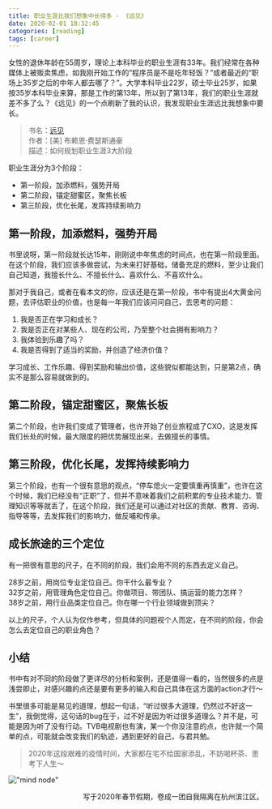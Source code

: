 ```yaml
---
title: 职业生涯比我们想象中长得多 - 《远见》
date: 2020-02-01 18:32:45
categories: [reading]
tags: [career]
---
```


女性的退休年龄在55周岁，理论上本科毕业的职业生涯有33年。我们经常在各种媒体上被贩卖焦虑，如我刚开始工作的“程序员是不是吃年轻饭？”或者最近的“职场上35岁之后的中年人都去哪了？”。大学本科毕业22岁，硕士毕业25岁，如果按35岁本科毕业来算，那是工作的第13年，所以到了第13年，我们的职业生涯就差不多了么？《远见》的一个点刷新了我的认识，我发现职业生涯远比我想象中要长。

> 书名：[远见](https://book.douban.com/subject/27609489/)  
> 作者：[美] 布赖恩·费瑟斯通豪  
> 描述：如何规划职业生涯3大阶段

职业生涯分为3个阶段：

* 第一阶段，加添燃料，强势开局
* 第二阶段，锚定甜蜜区，聚焦长板
* 第三阶段，优化长尾，发挥持续影响力

## 第一阶段，加添燃料，强势开局

书里说呀，第一阶段就长达15年，刚刚说中年焦虑的时间点，也在第一阶段里面。在这个阶段，我们应该多做尝试，为未来打好基础，储备充足的燃料，至少让我们自己知道，我擅长什么、不擅长什么、喜欢什么、不喜欢什么。

那对于我自己，或者在看本文的你，应该还是在第一阶段，书中有提出4大黄金问题，去评估职业的价值，也是每一年我们应该问问自己，去思考的问题：

1. 我是否正在学习和成长？
2. 我是否正在对某些人、现在的公司，乃至整个社会拥有影响力？
3. 我体验到乐趣了吗？
4. 我是否得到了适当的奖励，并创造了经济价值？

学习成长、工作乐趣、得到奖励和输出价值，这些貌似都能达到，只是第2点，确实不是那么容易就做到的。

## 第二阶段，锚定甜蜜区，聚焦长板

第二个阶段，也许我们变成了管理者，也许开始了创业旅程成了CXO，这是发挥我们长处的时候，最大限度的把优势展现出来，去做擅长的事情。

## 第三阶段，优化长尾，发挥持续影响力

第三个阶段，也有一个很有意思的观点，“停车熄火一定要慎重再慎重”，也许在这个时候，我们已经没有“正职”了，但并不意味着我们之前积累的专业技术能力、管理知识等等就丢了，在这个阶段，我们还是可以通过对社区的贡献、教育、咨询、指导等等，去发挥我们的影响力，做反哺和传承。

## 成长旅途的三个定位

有一把很有意思的尺子，在不同的阶段，我们会用不同的东西去定义自己。

28岁之前，用岗位专业定位自己。你干什么最专业？  
32岁之前，用管理角色定位自己。你做项目、带团队、搞运营的能力怎样？  
38岁之前，用行业品类定位自己。你在哪一个行业领域做到顶尖？  

以上的尺子，个人认为仅作参考，但具体的问题视个人而定，在不同的阶段，你会怎么去定位自己的职业角色？

## 小结

书中有对不同的阶段做了更详尽的分析和案例，还是值得一看的，当然很多的点是浅尝即止，对感兴趣的点还是要有更多的输入和自己具体在这方面的action才行～ 

书里很多可能是易见的道理，想起一句话，“听过很多大道理，仍然过不好这一生”，我倒觉得，这句话的bug在于，过不好是因为听过很多道理么？并不是，可能是因为听了没有行动。TVB电视剧也有演，某一个你没注意的点，也许就一个简单的点，可能就会改变我们的轨迹，遇到更好的自己，与君共勉。

> 2020年这段艰难的疫情时间，大家都在宅不给国家添乱，不妨喝杯茶、思考下人生～

!["mind node"](https://static.wuyuying.com/the-long-view.jpg)

<p style="text-align: right;">写于2020年春节假期，卷成一团自我隔离在杭州滨江区。</p>
